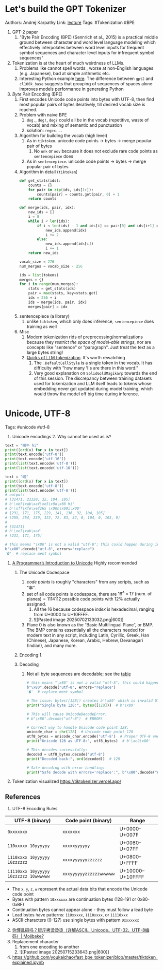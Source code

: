 # Let's build the GPT Tokenizer
Authors: Andrej Karpathy
Link: [lecture](https://youtu.be/zduSFxRajkE)
Tags: #Tokenization #BPE

1. GPT-2 paper
	1. "Byte Pair Encoding (BPE) (Sennrich et al., 2015) is a practical middle ground between character and word level language modeling which effectively interpolates between word level inputs for frequent symbol sequences and character level inputs for infrequent symbol sequences" 
2. Tokenization is at the heart of much weirdness of LLMs. 
	1. Problems like cannot spell words , worse at non-English languages (e.g. Japanese), bad at simple arithmetic etc.
	2. Interesting Python example [here](https://youtu.be/zduSFxRajkE?t=685). The difference between `gpt2` and `cl100k_base` suggests that grouping of sequences of spaces alone improves models performance in generating Python
3. *Byte* Pair Encoding (BPE)
	1. First encodes Unicode code points into bytes with UTF-8, then find most popular pairs of bytes iteratively, till desired vocab size is reached.
	2. Problem with naive BPE
		1. `dog.`, `dog!`, `dog?` could all be in the vocab (repetitive, waste of vocab) and mixing of semantic and punctuation
		2. solution: `regex...`
	3. Algorithm for building the vocab (high level)
		1. As in `tiktoken`. unicode code points -> bytes -> merge popular pair of bytes
			1. No `unk` or `oov` because it does not exclude rare code points as `sentencepiece` does
		2. As in `sentencepiece`. unicode code points -> bytes -> merge popular pair of bytes
	4. Algorithm in detail (`tiktoken`)
		```python
		def get_stats(ids):
		    counts = {}
		    for pair in zip(ids, ids[1:]):
		        counts[pair] = counts.get(pair, 0) + 1
		    return counts
		
		def merge(ids, pair, idx):
		    new_ids = []
		    i = 0
		    while i < len(ids):
		        if i < len(ids) - 1 and ids[i] == pair[0] and ids[i+1] == pair[-1]:
		            new_ids.append(idx)
		            i += 2
		        else:
		            new_ids.append(ids[i])
		            i += 1
		    return new_ids
		
		vocab_size = 276
		num_merges = vocab_size - 256
		
		ids = list(tokens)
		merges = {}
		for i in range(num_merges):
		    stats = get_stats(ids)
		    pair = max(stats, key=stats.get)
		    idx = 256 + i
		    ids = merge(ids, pair, idx)
		    merges[pair] = idx
		```
	5. sentencepiece (a library)
		1. unlike `tiktoken`, which only does inference, `sentencepiece` does training as well
	6. Misc
		1. Modern tokenization rids of preprocessing/normalizations because they *restrict the space of model-able strings*, nor are concepts like "sentence" or "paragraph". Just treat the text as a large bytes string!
		2. [Quirks of LLM tokenization](https://www.youtube.com/watch?v=zduSFxRajkE&t=6701s). It's worth rewatching
			1. The `.DefaultCellStyle` is a single token in the vocab. It has difficulty with "how many 'l's are there in this word."
			2. Very good explanation on `SolidGoldMagikarp` towards the end of this session. The discrepancy between training datasets used for tokenization and LLM itself leads to tokens whose embedding never got updated during model training, which would throw the model off big time during inference.
	
# Unicode, UTF-8
Tags: #unicode #utf-8
1. Unicode encodings
	2. Why cannot be used as is?
```python
text = "端午 hi"
print([ord(x) for x in text])
print(text.encode('utf-8'))
print(text.encode('utf-16'))
print(list(text.encode('utf-8')))
print(list(text.encode('utf-16')))

text = "端"
print([ord(x) for x in text])
print(text.encode('utf-8'))
print(list(text.encode('utf-8')))
# output:
# [31471, 21320, 32, 104, 105]
# b'\xe7\xab\xaf\xe5\x8d\x88 hi'
# b'\xff\xfe\xefzHS \x00h\x00i\x00'
# [231, 171, 175, 229, 141, 136, 32, 104, 105]
# [255, 254, 239, 122, 72, 83, 32, 0, 104, 0, 105, 0]
#
# [31471]
# b'\xe7\xab\xaf'
# [231, 171, 175]

# this means "\x80" is not a valid "utf-8"; this could happen during inference
b"\x80".decode("utf-8", errors="replace")
'�'  # replace ment symbol
```

1. [A Programmer’s Introduction to Unicode](https://www.reedbeta.com/blog/programmers-intro-to-unicode/) Highly recommended
	1. The Unicode Codespace
		1. *code points* is roughly "characters" from any scripts, such as "丰". 
		2. set of all code points is codespace, there are $16^4\times17\ \text{(num. of planes)}=1114112$ possible code points with $12\%$ actually assigned.
			1. All the $16$ because codespace *index* is hexadecimal, ranging from U+0000 to U+10FFFF.
			2. ![[Pasted image 20250702133032.png|600]]
		3. Plane 0 is also known as the “Basic Multilingual Plane”, or BMP. The BMP contains essentially all the characters needed for modern text in any script, including Latin, Cyrillic, Greek, Han (Chinese), Japanese, Korean, Arabic, Hebrew, Devanagari (Indian), and many more.
	2. Encoding
		1. 

	3. Decoding
		1. Not all byte sequences are decodable; see the [table]()
			```python
			# this means "\x80" is not a valid "utf-8"; this could happen during inference
			b"\x80".decode("utf-8", errors="replace")
			'�'  # replace ment symbol
			```
			```python
			# The issue: bytes([128]) creates b'\x80' which is invalid UTF-8
			print("Single byte 128:", bytes([128]))  # b'\x80'
			
			# This will cause UnicodeDecodeError:
			# b"\x80".decode("utf-8")  # ERROR!
			
			# Correct way to handle Unicode code point 128:
			unicode_char = chr(128)  # Unicode code point 128
			utf8_bytes = unicode_char.encode('utf-8')  # Proper UTF-8 encoding
			print("Unicode 128 as UTF-8:", utf8_bytes)  # b'\xc2\x80'
			
			# This decodes successfully:
			decoded = utf8_bytes.decode('utf-8')
			print("Decoded back:", ord(decoded))  # 128
			
			# Safe decoding with error handling:
			print("Safe decode with errors='replace':", b"\x80".decode("utf-8", errors="replace"))  # �
			```
2. Tokenization visualized https://tiktokenizer.vercel.app/

## References
1. UTF-8 Encoding Rules

| UTF-8 (binary)                        | Code point (binary)     | Range            |
| ------------------------------------- | ----------------------- | ---------------- |
| `0xxxxxxx`                            | `xxxxxxx`               | U+0000–U+007F    |
| `110xxxxx 10yyyyyy`                   | `xxxxxyyyyyy`           | U+0080–U+07FF    |
| `1110xxxx 10yyyyyy 10zzzzzz`          | `xxxxyyyyyyzzzzzz`      | U+0800–U+FFFF    |
| `11110xxx 10yyyyyy 10zzzzzz 10wwwwww` | `xxxyyyyyyzzzzzzwwwwww` | U+10000–U+10FFFF |
- The `x`, `y`, `z`, `w` represent the actual data bits that encode the Unicode code point
- Bytes with pattern `10xxxxxx` are continuation bytes (128-191 or 0x80-0xBF)
- Continuation bytes cannot appear alone - they must follow a lead byte
- Lead bytes have patterns: `110xxxxx`, `1110xxxx`, or `11110xxx`
- ASCII characters (0-127) use single bytes with pattern `0xxxxxxx`
2. [你懂乱码吗？锟斤拷烫烫烫（详解ASCII、Unicode、UTF-32、UTF-8编码）| Mojibake?](https://youtu.be/kOp0W08Ad0s?list=TLPQMTYwNzIwMjVVgBeEjqmfrQ)
3. Replacement character
	1. from one encoding to another
	2. ![[Pasted image 20250715233643.png|600]]
4. https://github.com/youkaichao/fast_bpe_tokenizer/blob/master/tiktoken_explained.ipynb

